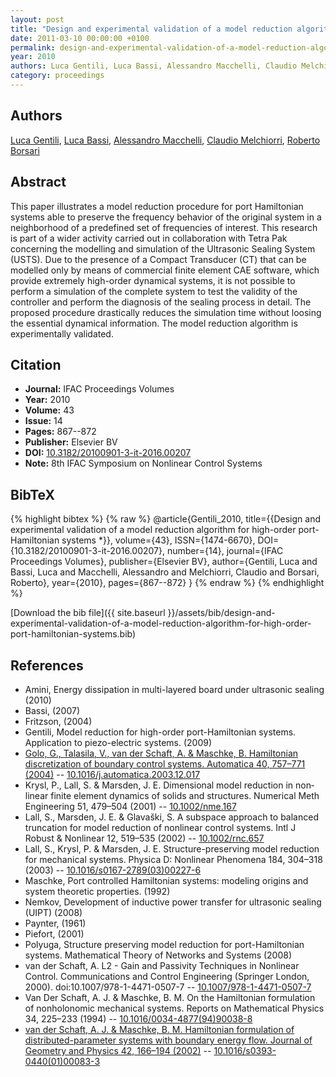 ```yaml
---
layout: post
title: "Design and experimental validation of a model reduction algorithm for high-order port-Hamiltonian systems *"
date: 2011-03-10 00:00:00 +0100
permalink: design-and-experimental-validation-of-a-model-reduction-algorithm-for-high-order-port-hamiltonian-systems
year: 2010
authors: Luca Gentili, Luca Bassi, Alessandro Macchelli, Claudio Melchiorri, Roberto Borsari
category: proceedings
---
```

 
## Authors
[Luca Gentili](authors/luca-gentili), [Luca Bassi](authors/luca-bassi), [Alessandro Macchelli](authors/alessandro-macchelli), [Claudio Melchiorri](authors/claudio-melchiorri), [Roberto Borsari](authors/roberto-borsari)
 
## Abstract
This paper illustrates a model reduction procedure for port Hamiltonian systems able to preserve the frequency behavior of the original system in a neighborhood of a predefined set of frequencies of interest. This research is part of a wider activity carried out in collaboration with Tetra Pak concerning the modelling and simulation of the Ultrasonic Sealing System (USTS). Due to the presence of a Compact Transducer (CT) that can be modelled only by means of commercial finite element CAE software, which provide extremely high-order dynamical systems, it is not possible to perform a simulation of the complete system to test the validity of the controller and perform the diagnosis of the sealing process in detail. The proposed procedure drastically reduces the simulation time without loosing the essential dynamical information. The model reduction algorithm is experimentally validated.
 
## Citation
- **Journal:** IFAC Proceedings Volumes
- **Year:** 2010
- **Volume:** 43
- **Issue:** 14
- **Pages:** 867--872
- **Publisher:** Elsevier BV
- **DOI:** [10.3182/20100901-3-it-2016.00207](https://doi.org/10.3182/20100901-3-it-2016.00207)
- **Note:** 8th IFAC Symposium on Nonlinear Control Systems
 
## BibTeX
{% highlight bibtex %}
{% raw %}
@article{Gentili_2010,
  title={{Design and experimental validation of a model reduction algorithm for high-order port-Hamiltonian systems *}},
  volume={43},
  ISSN={1474-6670},
  DOI={10.3182/20100901-3-it-2016.00207},
  number={14},
  journal={IFAC Proceedings Volumes},
  publisher={Elsevier BV},
  author={Gentili, Luca and Bassi, Luca and Macchelli, Alessandro and Melchiorri, Claudio and Borsari, Roberto},
  year={2010},
  pages={867--872}
}
{% endraw %}
{% endhighlight %}
 
[Download the bib file]({{ site.baseurl }}/assets/bib/design-and-experimental-validation-of-a-model-reduction-algorithm-for-high-order-port-hamiltonian-systems.bib)
 
## References
- Amini, Energy dissipation in multi-layered board under ultrasonic sealing (2010)
- Bassi, (2007)
- Fritzson, (2004)
- Gentili, Model reduction for high-order port-Hamiltonian systems. Application to piezo-electric systems. (2009)
- [Golo, G., Talasila, V., van der Schaft, A. & Maschke, B. Hamiltonian discretization of boundary control systems. Automatica 40, 757–771 (2004)](hamiltonian-discretization-of-boundary-control-systems) -- [10.1016/j.automatica.2003.12.017](https://doi.org/10.1016/j.automatica.2003.12.017)
- Krysl, P., Lall, S. & Marsden, J. E. Dimensional model reduction in non‐linear finite element dynamics of solids and structures. Numerical Meth Engineering 51, 479–504 (2001) -- [10.1002/nme.167](https://doi.org/10.1002/nme.167)
- Lall, S., Marsden, J. E. & Glavaški, S. A subspace approach to balanced truncation for model reduction of nonlinear control systems. Intl J Robust &amp; Nonlinear 12, 519–535 (2002) -- [10.1002/rnc.657](https://doi.org/10.1002/rnc.657)
- Lall, S., Krysl, P. & Marsden, J. E. Structure-preserving model reduction for mechanical systems. Physica D: Nonlinear Phenomena 184, 304–318 (2003) -- [10.1016/s0167-2789(03)00227-6](https://doi.org/10.1016/s0167-2789(03)00227-6)
- Maschke, Port controlled Hamiltonian systems: modeling origins and system theoretic properties. (1992)
- Nemkov, Development of inductive power transfer for ultrasonic sealing (UIPT) (2008)
- Paynter, (1961)
- Piefort, (2001)
- Polyuga, Structure preserving model reduction for port-Hamiltonian systems. Mathematical Theory of Networks and Systems (2008)
- van der Schaft, A. L2 - Gain and Passivity Techniques in Nonlinear Control. Communications and Control Engineering (Springer London, 2000). doi:10.1007/978-1-4471-0507-7 -- [10.1007/978-1-4471-0507-7](https://doi.org/10.1007/978-1-4471-0507-7)
- Van Der Schaft, A. J. & Maschke, B. M. On the Hamiltonian formulation of nonholonomic mechanical systems. Reports on Mathematical Physics 34, 225–233 (1994) -- [10.1016/0034-4877(94)90038-8](https://doi.org/10.1016/0034-4877(94)90038-8)
- [van der Schaft, A. J. & Maschke, B. M. Hamiltonian formulation of distributed-parameter systems with boundary energy flow. Journal of Geometry and Physics 42, 166–194 (2002)](hamiltonian-formulation-of-distributed-parameter-systems-with-boundary-energy-flow) -- [10.1016/s0393-0440(01)00083-3](https://doi.org/10.1016/s0393-0440(01)00083-3)

